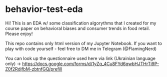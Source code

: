 # behavior-test-eda
Hi! This is an EDA w/ some classification algorythms that I created for my course paper on behavioral biases and consumer trends in food retail. Please enjoy!

This repo contains only html version of my Jupyter Notebook. If you want to play with code yourself - feel free to DM me in Telegram (@FlamingNerd)

You can look up the questionnaire used here via link (Ukrainian language only) -> https://docs.google.com/forms/d/1yZq_4Cu8FYd6qwbHJTHrTi9P-Z0f2RdjfbM-zbtnfGQ/prefill
